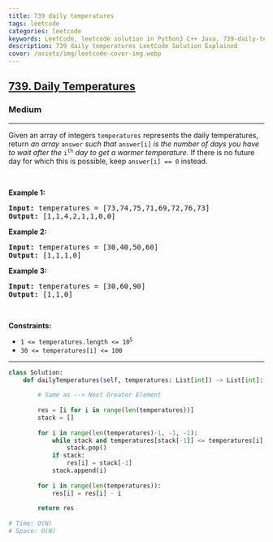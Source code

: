 ```yaml
---
title: 739 daily temperatures
tags: leetcode
categories: leetcode
keywords: LeetCode, leetcode solution in Python3 C++ Java, 739-daily-temperatures solution
description: 739 daily temperatures LeetCode Solution Explained
cover: /assets/img/leetcode-cover-img.webp
---
```





<h2><a href="https://leetcode.com/problems/daily-temperatures/">739. Daily Temperatures</a></h2><h3>Medium</h3><hr><div><p>Given an array of integers <code>temperatures</code> represents the daily temperatures, return <em>an array</em> <code>answer</code> <em>such that</em> <code>answer[i]</code> <em>is the number of days you have to wait after the</em> <code>i<sup>th</sup></code> <em>day to get a warmer temperature</em>. If there is no future day for which this is possible, keep <code>answer[i] == 0</code> instead.</p>

<p>&nbsp;</p>
<p><strong>Example 1:</strong></p>
<pre><strong>Input:</strong> temperatures = [73,74,75,71,69,72,76,73]
<strong>Output:</strong> [1,1,4,2,1,1,0,0]
</pre><p><strong>Example 2:</strong></p>
<pre><strong>Input:</strong> temperatures = [30,40,50,60]
<strong>Output:</strong> [1,1,1,0]
</pre><p><strong>Example 3:</strong></p>
<pre><strong>Input:</strong> temperatures = [30,60,90]
<strong>Output:</strong> [1,1,0]
</pre>
<p>&nbsp;</p>
<p><strong>Constraints:</strong></p>

<ul>
	<li><code>1 &lt;=&nbsp;temperatures.length &lt;= 10<sup>5</sup></code></li>
	<li><code>30 &lt;=&nbsp;temperatures[i] &lt;= 100</code></li>
</ul>
</div>

---




```python
class Solution:
    def dailyTemperatures(self, temperatures: List[int]) -> List[int]:
        
        # Same as --> Next Greater Element
        
        res = [i for i in range(len(temperatures))] 
        stack = []
        
        for i in range(len(temperatures)-1, -1, -1):
            while stack and temperatures[stack[-1]] <= temperatures[i]:
                stack.pop()
            if stack:
                res[i] = stack[-1]
            stack.append(i)
        
        for i in range(len(temperatures)):
            res[i] = res[i] - i
        
        return res
    
# Time: O(N)   
# Space: O(N) 
```
